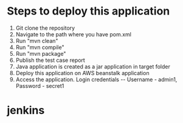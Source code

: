 # Steps to deploy this application

1. Git clone the repository
2. Navigate to the path where you have pom.xml
3. Run "mvn clean"
4. Run "mvn compile"
5. Run "mvn package"
6. Publish the test case report
7. Java application is created as a jar application in target folder
8. Deploy this application on AWS beanstalk application
9. Access the application. Login credentials -- Username - admin1, Password - secret1
# jenkins
